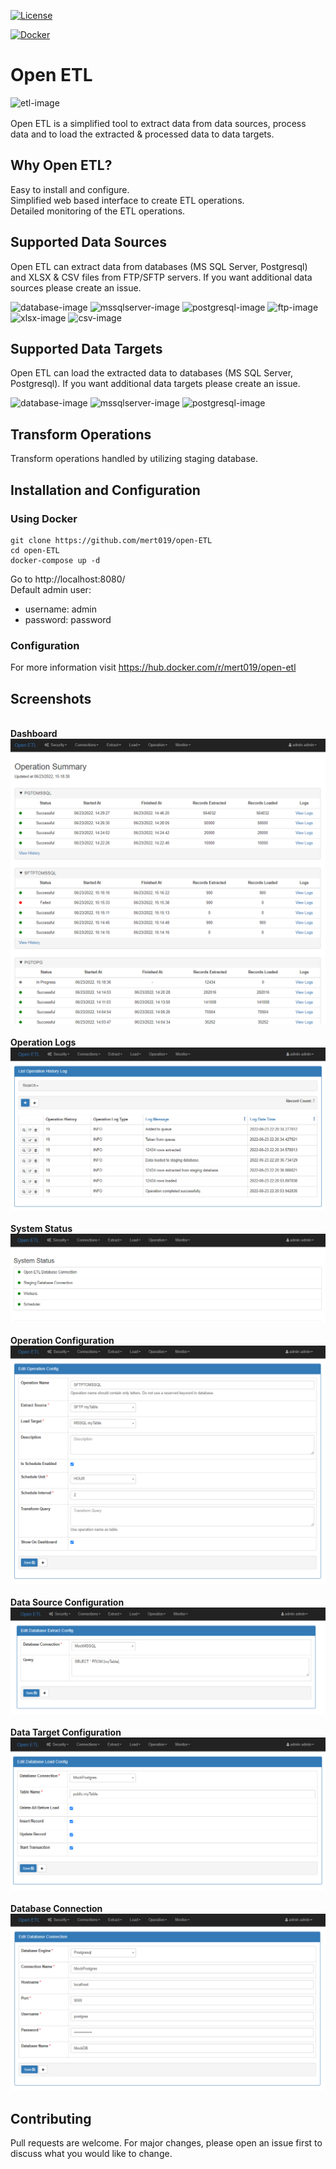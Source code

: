 [![License](https://img.shields.io/badge/License-Apache%202.0-blue.svg)](https://opensource.org/licenses/Apache-2.0)

[![Docker](https://badgen.net/badge/icon/docker?icon=docker&label)](https://hub.docker.com/r/mert019/open-etl)

# Open ETL

<div style="margin-bottom: 16px;">
    <img
    src="https://user-images.githubusercontent.com/67417415/168584766-a148a778-8dae-4a83-9a1e-88f5e833ca21.png"
    alt="etl-image"
    width="100"
    />
</div>

Open ETL is a simplified tool to extract data from data sources, process data and to load the extracted & processed data to data targets. 

## Why Open ETL?
Easy to install and configure. \
Simplified web based interface to create ETL operations. \
Detailed monitoring of the ETL operations.


## Supported Data Sources
Open ETL can extract data from databases (MS SQL Server, Postgresql) and XLSX & CSV files from FTP/SFTP servers. If you want additional data sources please create an issue.

<img
  style="background-color:white;border-radius:0px;"
  src="https://user-images.githubusercontent.com/67417415/168590045-8d77a7c3-b5fd-4fe6-9eec-de6182aa5fc5.png"
  alt="database-image"
  height="75"
/>
<img
  style="background-color:white;border-radius:0px;"
  src="https://user-images.githubusercontent.com/67417415/168590248-34447287-48e0-4b70-a67f-142fef08fbad.png"
  alt="mssqlserver-image"
  height="75"
/>
<img
  style="background-color:white;border-radius:0px;"
  src="https://user-images.githubusercontent.com/67417415/168590471-975001bd-5602-4f85-bdf9-3e6275cf94c9.png"
  alt="postgresql-image"
  height="75"
/>
<img
  style="background-color:white;border-radius:0px;"
  src="https://user-images.githubusercontent.com/67417415/168589665-075a1fc9-b130-44a5-ba9b-e47149af8bb8.png"
  alt="ftp-image"
  width="75"
/>
<img
  style=""
  src="https://user-images.githubusercontent.com/67417415/168588939-8787c81b-fe7c-485d-a48e-706a658db2be.png"
  alt="xlsx-image"
  width="75"
/>
<img
  style=""
  src="https://user-images.githubusercontent.com/67417415/168589359-4a98c126-6dbc-4769-9dba-97aa45d31cac.png"
  alt="csv-image"
  width="75"
/>



## Supported Data Targets
Open ETL can load the extracted data to databases (MS SQL Server, Postgresql). If you want additional data targets please create an issue.

<img
  style="background-color:white;border-radius:0px;"
  src="https://user-images.githubusercontent.com/67417415/168590045-8d77a7c3-b5fd-4fe6-9eec-de6182aa5fc5.png"
  alt="database-image"
  height="75"
/>
<img
  style="background-color:white;border-radius:0px;"
  src="https://user-images.githubusercontent.com/67417415/168590248-34447287-48e0-4b70-a67f-142fef08fbad.png"
  alt="mssqlserver-image"
  height="75"
/>
<img
  style="background-color:white;border-radius:0px;"
  src="https://user-images.githubusercontent.com/67417415/168590471-975001bd-5602-4f85-bdf9-3e6275cf94c9.png"
  alt="postgresql-image"
  height="75"
/>

## Transform Operations
Transform operations handled by utilizing staging database.

## Installation and Configuration
### Using Docker
```console
git clone https://github.com/mert019/open-ETL
cd open-ETL
docker-compose up -d
```
Go to http://localhost:8080/ \
Default admin user:
  - username: admin
  - password: password

### Configuration
For more information visit https://hub.docker.com/r/mert019/open-etl

## Screenshots
\
**Dashboard**
\
<img src="app/static/imgs/dashboard.png"/>
<br>
\
**Operation Logs**
\
<img src="app/static/imgs/logs.png"/>
<br>
\
**System Status**
\
<img src="app/static/imgs/system_status.png"/>
<br>
\
**Operation Configuration**
\
<img src="app/static/imgs/operation_config.png"/>
<br>
\
**Data Source Configuration**
\
<img src="app/static/imgs/db_extract_config.png"/>
<br>
\
**Data Target Configuration**
\
<img src="app/static/imgs/db_load_config.png"/>
<br>
\
**Database Connection**
\
<img src="app/static/imgs/db_connection.png"/>
<br>

## Contributing
Pull requests are welcome. For major changes, please open an issue first to discuss what you would like to change.
